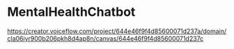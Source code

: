 # MentalHealthChatbot

https://creator.voiceflow.com/project/644e46f9f4d85600071d237a/domain/cla06iyr900b206pkh8d4ap8n/canvas/644e46f9f4d85600071d237c
